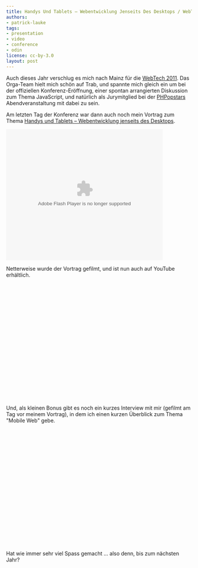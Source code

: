 ```yaml
---
title: Handys Und Tablets — Webentwicklung Jenseits Des Desktops / WebTech Mainz, 12 October 2011
authors:
- patrick-lauke
tags:
- presentation
- video
- conference
- odin
license: cc-by-3.0
layout: post
---
```


<p>Auch dieses Jahr verschlug es mich nach Mainz für die <a href="http://webtechcon.de/2011/">WebTech 2011</a>. Das Orga-Team hielt mich schön auf Trab, und spannte mich gleich ein um bei der offiziellen Konferenz-Eröffnung, einer spontan arrangierten Diskussion zum Thema JavaScript, und natürlich als Jurymitglied bei der <a href="http://webtechcon.de/2011/sessions#session-20264">PHPopstars</a> Abendveranstaltung mit dabei zu sein.</p>
<p>Am letzten Tag der Konferenz war dann auch noch mein Vortrag zum Thema <a href="http://www.slideshare.net/redux/handys-und-tablets-webentwicklung-jenseits-des-desktops-webtech-mainz-121020211">Handys und Tablets – Webentwicklung jenseits des Desktops</a>.</p>

<object id="__sse9656865" width="425" height="355"> <param name="movie" value="http://static.slidesharecdn.com/swf/ssplayer2.swf?doc=webtech-12-10-20211-111012060525-phpapp02&amp;stripped_title=handys-und-tablets-webentwicklung-jenseits-des-desktops-webtech-mainz-121020211&amp;userName=redux" /> <param name="allowFullScreen" value="true" /> <param name="allowScriptAccess" value="never" /> <embed name="__sse9656865" src="http://static.slidesharecdn.com/swf/ssplayer2.swf?doc=webtech-12-10-20211-111012060525-phpapp02&amp;stripped_title=handys-und-tablets-webentwicklung-jenseits-des-desktops-webtech-mainz-121020211&amp;userName=redux" type="application/x-shockwave-flash" allowfullscreen="true" width="425" height="355" allowscriptaccess="never" /> </object>

<p>Netterweise wurde der Vortrag gefilmt, und ist nun auch auf YouTube erhältlich.</p>

<object width="560" height="315"><param name="movie" value="http://www.youtube.com/v/RO5iIZegkeQ?version=3&amp;amp;hl=en_GB" /><param name="allowFullScreen" value="true" /><param name="allowscriptaccess" value="never" /><embed src="http://www.youtube.com/v/RO5iIZegkeQ?version=3&amp;amp;hl=en_GB" type="application/x-shockwave-flash" width="560" height="315" allowfullscreen="true" allowscriptaccess="never" /></object>

<p>Und, als kleinen Bonus gibt es noch ein kurzes Interview mit mir (gefilmt am Tag vor meinem Vortrag), in dem ich einen kurzen Überblick zum Thema &quot;Mobile Web&quot; gebe.</p>

<object width="560" height="315"><param name="movie" value="http://www.youtube.com/v/a2L4dG5HhRo?version=3&amp;amp;hl=en_GB" /><param name="allowFullScreen" value="true" /><param name="allowscriptaccess" value="never" /><embed src="http://www.youtube.com/v/a2L4dG5HhRo?version=3&amp;amp;hl=en_GB" type="application/x-shockwave-flash" width="560" height="315" allowfullscreen="true" allowscriptaccess="never" /></object>

<p>Hat wie immer sehr viel Spass gemacht … also denn, bis zum nächsten Jahr?</p>
